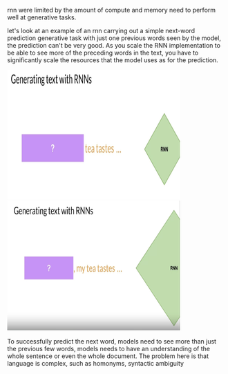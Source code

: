 rnn were limited by the amount of compute and memory need to perform well at generative tasks.

let's look at an example of an rnn carrying out a simple next-word prediction generative task with just one previous words seen by the model, the prediction can't be very good. As you scale the RNN implementation to be able to see more of the preceding words in the text, you have to significantly scale the resources that the model uses as for the prediction. 

<img src="rnn_pre.png" alt="rnn_pre" width="400" height="300"/>

<img src="rnn_pre_scale.png" alt="rnn_pre_scale" width="400" height="300"/>


To successfully predict the next word, models need to see more than just the previous few words, models needs to have an understanding of the whole sentence or even the whole document. The problem here is that language is complex, such as homonyms, syntactic ambiguity
